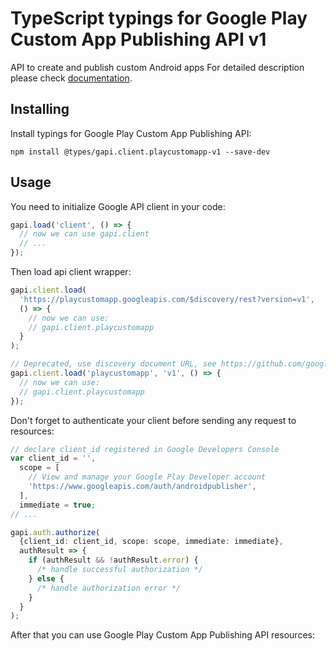 # TypeScript typings for Google Play Custom App Publishing API v1

API to create and publish custom Android apps
For detailed description please check [documentation](https://developers.google.com/android/work/play/custom-app-api/).

## Installing

Install typings for Google Play Custom App Publishing API:

```
npm install @types/gapi.client.playcustomapp-v1 --save-dev
```

## Usage

You need to initialize Google API client in your code:

```typescript
gapi.load('client', () => {
  // now we can use gapi.client
  // ...
});
```

Then load api client wrapper:

```typescript
gapi.client.load(
  'https://playcustomapp.googleapis.com/$discovery/rest?version=v1',
  () => {
    // now we can use:
    // gapi.client.playcustomapp
  }
);
```

```typescript
// Deprecated, use discovery document URL, see https://github.com/google/google-api-javascript-client/blob/master/docs/reference.md#----gapiclientloadname----version----callback--
gapi.client.load('playcustomapp', 'v1', () => {
  // now we can use:
  // gapi.client.playcustomapp
});
```

Don't forget to authenticate your client before sending any request to resources:

```typescript
// declare client_id registered in Google Developers Console
var client_id = '',
  scope = [
    // View and manage your Google Play Developer account
    'https://www.googleapis.com/auth/androidpublisher',
  ],
  immediate = true;
// ...

gapi.auth.authorize(
  {client_id: client_id, scope: scope, immediate: immediate},
  authResult => {
    if (authResult && !authResult.error) {
      /* handle successful authorization */
    } else {
      /* handle authorization error */
    }
  }
);
```

After that you can use Google Play Custom App Publishing API resources: <!-- TODO: make this work for multiple namespaces -->

```typescript

```
